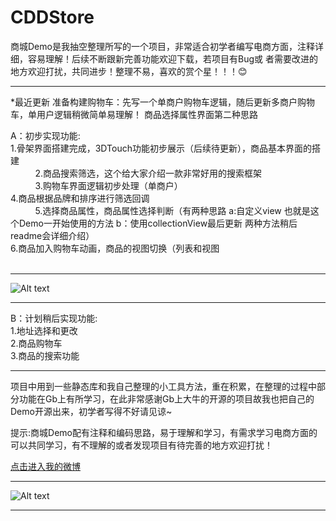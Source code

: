 # CDDStore
商城Demo是我抽空整理所写的一个项目，非常适合初学者编写电商方面，注释详细，容易理解！后续不断跟新完善功能欢迎下载，若项目有Bug或
者需要改进的地方欢迎打扰，共同进步！整理不易，喜欢的赏个星！！！:blush: <br />

***
*最近更新
准备构建购物车：先写一个单商户购物车逻辑，随后更新多商户购物车，单用户逻辑稍微简单易理解！
商品选择属性界面第二种思路

A：初步实现功能: <br />
           1.骨架界面搭建完成，3DTouch功能初步展示（后续待更新），商品基本界面的搭建  <br />
           2.商品搜索筛选，这个给大家介绍一款非常好用的搜索框架<br />
           3.购物车界面逻辑初步处理（单商户）  <br />
           4.商品根据品牌和排序进行筛选回调  <br />
           5.选择商品属性，商品属性选择判断（有两种思路 a:自定义view 也就是这个Demo一开始使用的方法 b：使用collectionView最后更新 两种方法稍后readme会详细介绍）  <br />
           6.商品加入购物车动画，商品的视图切换（列表和视图  <br />
           
***
![Alt text](https://github.com/RocketsChen/CDDStore/raw/master/CDDStoreImage03.png)
***

B：计划稍后实现功能:<br />
              1.地址选择和更改 <br />
              2.商品购物车 <br />
              3.商品的搜索功能  <br /> 
   
***
项目中用到一些静态库和我自己整理的小工具方法，重在积累，在整理的过程中部分功能在Gb上有所学习，在此非常感谢Gb上大牛的开源的项目故我也把自己的Demo开源出来，初学者写得不好请见谅~ <br /> 

提示:商城Demo配有注释和编码思路，易于理解和学习，有需求学习电商方面的可以共同学习，有不理解的或者发现项目有待完善的地方欢迎打扰！ <br />

[点击进入我的微博](http://weibo.com/u/5605532343) <br />

***
![Alt text](https://github.com/RocketsChen/CDDStore/raw/master/CDDStoreGif.gif)
***
